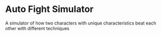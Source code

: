 # Auto Fight Simulator
A simulator of how two characters with unique characteristics beat each other with different techniques
